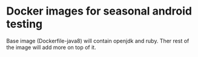 Docker images for seasonal android testing
==

Base image (Dockerfile-java8) will contain openjdk and ruby. Ther rest of the image will add more on top of it.